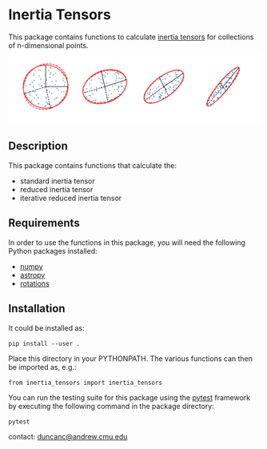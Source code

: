 # Inertia Tensors

This package contains functions to calculate [inertia tensors](https://en.wikipedia.org/wiki/Moment_of_inertia#Inertia_tensor) for collections of n-dimensional points.
![](./notebooks/ellipses_plot.png)


## Description

This package contains functions that calculate the:

* standard inertia tensor
* reduced inertia tensor
* iterative reduced inertia tensor


## Requirements

In order to use the functions in this package, you will need the following Python packages installed:

* [numpy](http://www.numpy.org)
* [astropy](http://www.astropy.org)
* [rotations](https://github.com/duncandc/rotations)


## Installation

It could be installed as:

```
pip install --user .
```

Place this directory in your PYTHONPATH.  The various functions can then be imported as, e.g.:

```
from inertia_tensors import inertia_tensors
```

You can run the testing suite for this package using the [pytest](https://docs.pytest.org/en/latest/) framework by executing the following command in the package directory:

```
pytest
```


contact:
duncanc@andrew.cmu.edu
